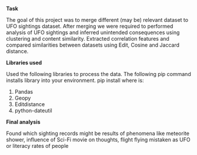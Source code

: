 **Task**

The goal of this project was to merge different (may be) relevant dataset to UFO sightings dataset. After merging we were required to performed analysis of UFO sightings and inferred unintended consequences using clustering and content similarity.
Extracted correlation features and compared similarities between datasets using Edit, Cosine and Jaccard distance.


**Libraries used**

Used the following libraries to process the data.
The following pip command installs library <LIB> into your environment.
	pip install <LIB>
where <LIB> is:
1.	Pandas
2.	Geopy
3.	Editdistance
4.	python-dateutil

**Final analysis**

Found which sighting records might be results of phenomena like meteorite shower, influence of Sci-Fi movie on thoughts,
flight flying mistaken as UFO or literacy rates of people


